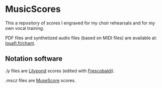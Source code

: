 MusicScores
===========

This a repository of scores I engraved for my choir rehearsals and for my own vocal training.

PDF files and synthetized audio files (based on MIDI files) are available at: [louafi.fr/chant](http://www.louafi.fr/chant).

Notation software
-----------------

*.ly* files are [Lilypond](http://www.lilypond.org) scores (edited with [Frescobaldi](http://frescobaldi.org)).

*.mscz* files are [MuseScore](http://musescore.org) scores.